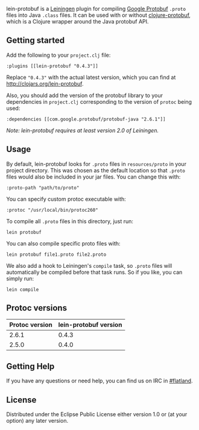 lein-protobuf is a [Leiningen](https://github.com/technomancy/leiningen) plugin for compiling
[Google Protobuf](http://code.google.com/p/protobuf/) `.proto` files into Java `.class` files. It
can be used with or without [clojure-protobuf](https://github.com/flatland/clojure-protobuf), which
is a Clojure wrapper around the Java protobuf API.

## Getting started

Add the following to your `project.clj` file:

    :plugins [[lein-protobuf "0.4.3"]]

Replace `"0.4.3"` with the actual latest version, which you can find at http://clojars.org/lein-protobuf.

Also, you should add the version of the protobuf library to your dependencies in `project.clj` corresponding to the version of `protoc` being used:

    :dependencies [[com.google.protobuf/protobuf-java "2.6.1"]]

*Note: lein-protobuf requires at least version 2.0 of Leiningen.*

## Usage

By default, lein-protobuf looks for `.proto` files in `resources/proto` in your project
directory. This was chosen as the default location so that `.proto` files would also be included in
your jar files. You can change this with:

    :proto-path "path/to/proto"

You can specify custom protoc executable with:

    :protoc "/usr/local/bin/protoc260"

To compile all `.proto` files in this directory, just run:

    lein protobuf

You can also compile specific proto files with:

    lein protobuf file1.proto file2.proto

We also add a hook to Leiningen's `compile` task, so `.proto` files will automatically be compiled
before that task runs. So if you like, you can simply run:

    lein compile

## Protoc versions

Protoc version | lein-protobuf version
---------------|----------------------
2.6.1          | 0.4.3
2.5.0          | 0.4.0

## Getting Help

If you have any questions or need help, you can find us on IRC in
[#flatland](irc://irc.freenode.net/#flatland).

## License

Distributed under the Eclipse Public License either version 1.0 or (at your option) any later version.
